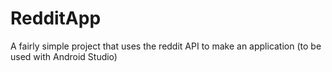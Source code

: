 # RedditApp
A fairly simple project that uses the reddit API to make an application (to be used with Android Studio)
